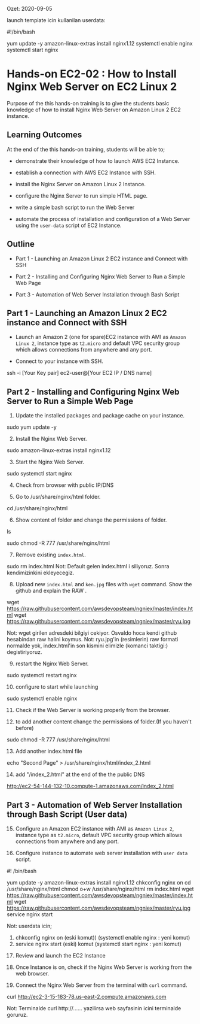 Ozet: 2020-09-05

launch template icin kullanilan userdata:

#!/bin/bash

yum update -y
amazon-linux-extras install nginx1.12
systemctl enable nginx
systemctl start nginx


# Hands-on EC2-02 : How to Install Nginx Web Server on EC2 Linux 2

Purpose of the this hands-on training is to give the students basic knowledge of how to install Nginx Web Server on Amazon Linux 2 EC2 instance.

## Learning Outcomes

At the end of the this hands-on training, students will be able to;

- demonstrate their knowledge of how to launch AWS EC2 Instance.

- establish a connection with AWS EC2 Instance with SSH.

- install the Nginx Server on Amazon Linux 2 Instance.

- configure the Nginx Server to run simple HTML page.

- write a simple bash script to run the Web Server

- automate the process of installation and configuration of a Web Server using the `user-data` script of EC2 Instance.

## Outline

- Part 1 - Launching an Amazon Linux 2 EC2 instance and Connect with SSH

- Part 2 - Installing and Configuring Nginx Web Server to Run a Simple Web Page

- Part 3 - Automation of Web Server Installation through Bash Script

## Part 1 - Launching an Amazon Linux 2 EC2 instance and Connect with SSH

- Launch an Amazon 2 (one for spare)EC2 instance with AMI as `Amazon Linux 2`, instance type as `t2.micro` and default VPC security group which allows connections from anywhere and any port.

- Connect to your instance with SSH.


ssh -i [Your Key pair] ec2-user@[Your EC2 IP / DNS name]


## Part 2 - Installing and Configuring Nginx Web Server to Run a Simple Web Page

1. Update the installed packages and package cache on your instance.


sudo yum update -y


2. Install the Nginx Web Server.


sudo amazon-linux-extras install nginx1.12


3. Start the Nginx Web Server.


sudo systemctl start nginx


4. Check from browser with public IP/DNS


5. Go to /usr/share/nginx/html folder.

cd /usr/share/nginx/html


6. Show content of folder and change the permissions of folder.

ls

sudo chmod -R 777 /usr/share/nginx/html

7. Remove existing `index.html`.

sudo rm index.html
Not: Default gelen index.html i siliyoruz. Sonra kendimizinkini ekleyecegiz.

8. Upload new `index.html` and `ken.jpg` files with `wget` command. Show the github and explain the RAW .

wget https://raw.githubusercontent.com/awsdevopsteam/ngniex/master/index.html
wget https://raw.githubusercontent.com/awsdevopsteam/ngniex/master/ryu.jpg

Not: wget girilen adresdeki bilgiyi cekiyor. Osvaldo hoca kendi github hesabindan raw halini koymus.
Not: ryu.jpg'in (resimlerin) raw formati normalde yok, index.html'in son kismini elimizle (komanci taktigi:) degistiriyoruz.

9. restart the Nginx Web Server.

sudo systemctl restart nginx

10. configure to start while launching

sudo systemctl enable nginx

11. Check if the Web Server is working properly from the browser.

12. to add another content change the permissions of folder.(If you haven't before)

sudo chmod -R 777 /usr/share/nginx/html

13. Add another index.html file 

echo "Second Page" > /usr/share/nginx/html/index_2.html

14. add "/index_2.html" at the end of the the public DNS 

http://ec2-54-144-132-10.compute-1.amazonaws.com/index_2.html

## Part 3 - Automation of Web Server Installation through Bash Script (User data)

15. Configure an Amazon EC2 instance with AMI as `Amazon Linux 2`, instance type as `t2.micro`, default VPC security group which allows connections from anywhere and any port.

16. Configure instance to automate web server installation with `user data` script.

#! /bin/bash

yum update -y
amazon-linux-extras install nginx1.12
chkconfig nginx on
cd /usr/share/nginx/html
chmod o+w /usr/share/nginx/html
rm index.html
wget https://raw.githubusercontent.com/awsdevopsteam/ngniex/master/index.html
wget https://raw.githubusercontent.com/awsdevopsteam/ngniex/master/ryu.jpg
service nginx start

Not: userdata icin;
1) chkconfig nginx on (eski komut)) (systemctl enable nginx : yeni komut)
2) service nginx start (eski) komut (systemctl start nginx : yeni komut)

17. Review and launch the EC2 Instance

18. Once Instance is on, check if the Nginx Web Server is working from the web browser.

19. Connect the Nginx Web Server from the terminal with `curl` command.


curl http://ec2-3-15-183-78.us-east-2.compute.amazonaws.com

Not: Terminalde curl http://...... yazilirsa web sayfasinin icini terminalde goruruz.